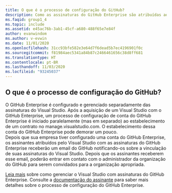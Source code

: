 ```yaml
---
title: O que é o processo de configuração do GitHub?
description: Como as assinaturas do GitHub Enterprise são atribuídas aos assinantes do Visual Studio?
ms.faqid: group1_4
ms.topic: include
ms.assetid: e45ac76b-3ab1-45cf-a680-488f65e7e84f
author: evanwindom
ms.author: v-evwin
ms.date: 11/01/2020
ms.openlocfilehash: 31cc93bfe582e3e64d7f6dead5b7ec4196901f0c
ms.sourcegitcommit: f81984aec5341a84b87c2466461656c38d8ff681
ms.translationtype: HT
ms.contentlocale: pt-BR
ms.lasthandoff: 11/03/2020
ms.locfileid: "93245037"
---
```

## <a name="what-is-the-github-setup-process"></a>O que é o processo de configuração do GitHub?

O GitHub Enterprise é configurado e gerenciado separadamente das assinaturas do Visual Studio. Após a aquisição de um Visual Studio com o GitHub Enterprise, um processo de configuração de conta do GitHub Enterprise é iniciado paralelamente (mas em separado) ao estabelecimento de um contrato no manage.visualstudio.com. O estabelecimento dessa conta do GitHub Enterprise pode demorar um pouco.  
Depois que sua empresa tiver configurado uma conta do GitHub Enterprise, os assinantes atribuídos pelo Visual Studio com as assinaturas do GitHub Enterprise receberão um email do GitHub notificando-os sobre a vinculação de suas assinaturas do Visual Studio. Depois que os assinantes receberem esse email, poderão entrar em contato com o administrador da organização do GitHub para serem convidados para a organização apropriada. 

[Leia mais](https://docs.microsoft.com/visualstudio/subscriptions/assign-github) sobre como gerenciar o Visual Studio com assinaturas do GitHub Enterprise. Consulte a [documentação do assinante](../../../../access-github.md) para saber mais detalhes sobre o processo de configuração do GitHub Enterprise. 

